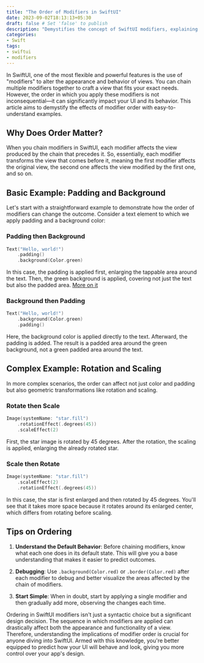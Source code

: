 ```yaml
---
title: "The Order of Modifiers in SwiftUI"
date: 2023-09-02T18:13:13+05:30
draft: false # Set 'false' to publish
description: "Demystifies the concept of SwiftUI modifiers, explaining their importance, how to use them, and how to create custom modifiers, complete with practical examples."
categories:
- Swift
tags:
- swiftui
- modifiers
---
```


In SwiftUI, one of the most flexible and powerful features is the use of "modifiers" to alter the appearance and behavior of views. You can chain multiple modifiers together to craft a view that fits your exact needs. However, the order in which you apply these modifiers is not inconsequential—it can significantly impact your UI and its behavior. This article aims to demystify the effects of modifier order with easy-to-understand examples.

## Why Does Order Matter?

When you chain modifiers in SwiftUI, each modifier affects the view produced by the chain that precedes it. So, essentially, each modifier transforms the view that comes before it, meaning the first modifier affects the original view, the second one affects the view modified by the first one, and so on.

## Basic Example: Padding and Background

Let's start with a straightforward example to demonstrate how the order of modifiers can change the outcome. Consider a text element to which we apply padding and a background color:

### Padding then Background

```swift
Text("Hello, world!")
    .padding()
    .background(Color.green)
```

In this case, the padding is applied first, enlarging the tappable area around the text. Then, the green background is applied, covering not just the text but also the padded area. [More on it]()

### Background then Padding

```swift
Text("Hello, world!")
    .background(Color.green)
    .padding()
```

Here, the background color is applied directly to the text. Afterward, the padding is added. The result is a padded area around the green background, not a green padded area around the text.

## Complex Example: Rotation and Scaling

In more complex scenarios, the order can affect not just color and padding but also geometric transformations like rotation and scaling.

### Rotate then Scale

```swift
Image(systemName: "star.fill")
    .rotationEffect(.degrees(45))
    .scaleEffect(2)
```

First, the star image is rotated by 45 degrees. After the rotation, the scaling is applied, enlarging the already rotated star.

### Scale then Rotate

```swift
Image(systemName: "star.fill")
    .scaleEffect(2)
    .rotationEffect(.degrees(45))
```

In this case, the star is first enlarged and then rotated by 45 degrees. You'll see that it takes more space because it rotates around its enlarged center, which differs from rotating before scaling.

## Tips on Ordering

1. **Understand the Default Behavior**: Before chaining modifiers, know what each one does in its default state. This will give you a base understanding that makes it easier to predict outcomes.
   
2. **Debugging**: Use `.background(Color.red)` or `.border(Color.red)` after each modifier to debug and better visualize the areas affected by the chain of modifiers.

3. **Start Simple**: When in doubt, start by applying a single modifier and then gradually add more, observing the changes each time.

Ordering in SwiftUI modifiers isn't just a syntactic choice but a significant design decision. The sequence in which modifiers are applied can drastically affect both the appearance and functionality of a view. Therefore, understanding the implications of modifier order is crucial for anyone diving into SwiftUI. Armed with this knowledge, you're better equipped to predict how your UI will behave and look, giving you more control over your app's design.


